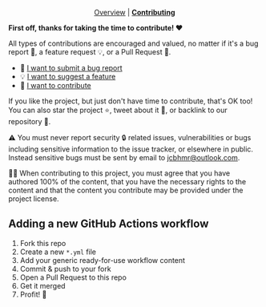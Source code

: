 <div align="center">

[Overview](https://github.com/jcbhmr/github-workflows#readme)
| **[Contributing](https://github.com/jcbhmr/github-workflows/blob/main/CONTRIBUTING.md)**

</div>

**First off, thanks for taking the time to contribute! ❤️**

All types of contributions are encouraged and valued, no matter if it's a bug report 🐛, a feature request 💡, or a Pull Request 🚀.

- 🐛 [I want to submit a bug report](https://github.com/jcbhmr/github-workflows/issues/new)
- 💡 [I want to suggest a feature](https://github.com/jcbhmr/github-workflows/issues/new)
- 🚀 [I want to contribute](#adding-a-new-github-actions-workflow)

If you like the project, but just don't have time to contribute, that's OK too!
You can also star the project ⭐, tweet about it 💬, or backlink to our repository 🔗.

⚠️ You must never report security 🔒 related issues, vulnerabilities or bugs
including sensitive information to the issue tracker, or elsewhere in public.
Instead sensitive bugs must be sent by email to <jcbhmr@outlook.com>.

👩‍⚖️ When contributing to this project, you must agree that you have authored 100%
of the content, that you have the necessary rights to the content and that the
content you contribute may be provided under the project license.

## Adding a new GitHub Actions workflow

1. Fork this repo
2. Create a new `*.yml` file
3. Add your generic ready-for-use workflow content
4. Commit & push to your fork
5. Open a Pull Request to this repo
6. Get it merged
7. Profit! 🎉
